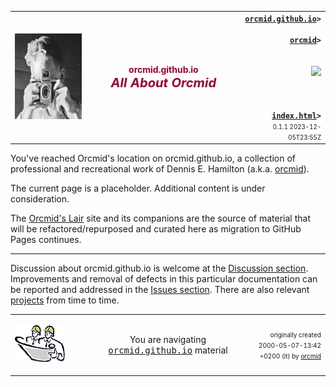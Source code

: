 <!-- index.md 0.1.1                 UTF-8                          2023-12-05
     ----1----|----2----|----3----|----4----|----5----|----6----|----7----|--*

                       ALL ABOUT ORCMID ON GITHUB
     -->

<table border="0" width="100%">
  <tr>
    <td width="25%" align="left" height="6">
        <a href="./" target="_top">
           <img border="0" src="../images/F56xx04-SelfPortrait2-logo.png"
                width="172" height="137"
                alt="Self Portrait 2 - photographer in mirror"
                longdesc="An early selfie taken with my first SLR, a Praktika"
                />
        </a>
    </td>
    <td width="50%" height="6">
      <p align="center"><strong><font color="#990033">orcmid.github.io<br /><big><big><em>
		All About Orcmid</em></big></big></font></strong>
      </p>
    </td>
    <td width="25%" valign="middle" align="right">
      <b><code><a href="../" target="top">orcmid.github.io</a>&gt;<br />
	  <a href="./" target="_top">orcmid</a>&gt;
      </code></b>
      <br /><br />
      <a href="https://clustrmaps.com/site/1bw9w" title="Visit tracker">
            <img src="//www.clustrmaps.com/map_v2.png?d=3-2eQV4fOuelVHp_YtztZ0hl9Uj4ei9zLKw_nRgCgyM&cl=ffffff" />
      </a>
      <br /><br />
      <b><code>
         <a href="index.html" target="_top">index.html</a>&gt;</code></b>
      <br />
      <small><small>
        0.1.1 2023-12-05T23:55Z<!-- MAINTAIN THIS MANUALLY -->
      </small></small>
      </td>
  </tr>
</table>

You've reached Orcmid's location on orcmid.github.io, a collection of
professional and recreational work of Dennis E. Hamilton
(a.k.a. [orcmid](orcmid.htm)).

The current page is a placeholder.  Additional content is under consideration.

The [Orcmid's Lair](https://orcmid.com) site and its companions are the source
of material that will be refactored/repurposed and curated here as migration
to GitHub Pages continues.

----

Discussion about orcmid.github.io is welcome at the
[Discussion section](https://github.com/orcmid/orcmid.github.io/discussions).
Improvements and removal of defects in this particular documentation can be
reported and addressed in the
[Issues section](https://github.com/orcmid/orcmid.github.io/issues).  There
are also relevant
[projects](https://github.com/orcmid/orcmid.github.io/projects?type=classic)
from time to time.


<table border="0" cellspacing="3" width="100%">
  <tr>
    <td width="25%">
      <p>
		<a href="index.htm">
		<img border="0" src="../images/hardhat-thumb.gif" width="80" height="60" alt="Construction Zone (Hard Hat Area)"></a></p>
    </td>
    <td width="50%" valign="middle" align="center">
      You are navigating <a href="../"><tt>orcmid.github.io</tt></a> material
    </td>
    <td width="25%">
      <p align="right"><font size="-2">originally created 2000-05-07-13:42 +0200 (it) by
		<a href="orcmid.htm">orcmid</a></font></p>
    </td>
  </tr>
</table>

<!-- ----1----|----2----|----3----|----4----|----5----|----6----|----7----|--*

     0.1.1 2023-12-05T23:55Z Clean up bottom banner layout
     0.1.0 2023-12-01T17:44Z Tidy things up for now
     0.0.4 2023-12-01T03:50Z Corrected top banner
     0.0.3 2023-12-01T00:55Z Convert to hybrid format
     0.0.2 2023-08-28T17:04Z Correct the title
     0.0.1 2023-08-28T16:53Z corrected title
     0.0.0 2023-08-18T02:48Z placeholder

           *** end of orcmid.github.io/orcmid/index.md ***
     -->
